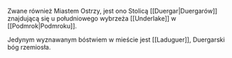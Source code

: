 Zwane również Miastem Ostrzy, jest ono Stolicą [[Duergar|Duergarów]] znajdującą się u południowego wybrzeża [[Underlake]] w [[Podmrok|Podmroku]].

Jedynym wyznawanym bóstwiem w mieście jest [[Laduguer]], Duergarski bóg rzemiosła.